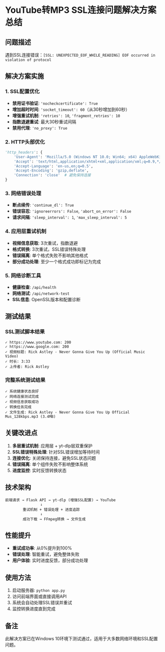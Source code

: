 # YouTube转MP3 SSL连接问题解决方案总结

## 问题描述
遇到SSL连接错误：`[SSL: UNEXPECTED_EOF_WHILE_READING] EOF occurred in violation of protocol`

## 解决方案实施

### 1. SSL配置优化
- **禁用证书验证**: `'nocheckcertificate': True`
- **增加超时时间**: `'socket_timeout': 60`（从30秒增加到60秒）
- **增强重试机制**: `'retries': 10`, `'fragment_retries': 10`
- **指数退避重试**: 最大30秒重试间隔
- **禁用代理**: `'no_proxy': True`

### 2. HTTP头部优化
```python
'http_headers': {
    'User-Agent': 'Mozilla/5.0 (Windows NT 10.0; Win64; x64) AppleWebKit/537.36...',
    'Accept': 'text/html,application/xhtml+xml,application/xml;q=0.9,*/*;q=0.8',
    'Accept-Language': 'en-us,en;q=0.5',
    'Accept-Encoding': 'gzip,deflate',
    'Connection': 'close'  # 避免保持连接
}
```

### 3. 网络错误处理
- **断点续传**: `'continue_dl': True`
- **错误容忍**: `'ignoreerrors': False`, `'abort_on_error': False`
- **请求间隔**: `'sleep_interval': 1`, `'max_sleep_interval': 5`

### 4. 应用层重试机制
- **视频信息获取**: 3次重试，指数退避
- **格式转换**: 3次重试，SSL错误特殊处理
- **错误隔离**: 单个格式失败不影响其他格式
- **部分成功处理**: 至少一个格式成功即标记为完成

### 5. 网络诊断工具
- **健康检查**: `/api/health`
- **网络测试**: `/api/network-test`
- **SSL信息**: OpenSSL版本和配置诊断

## 测试结果

### SSL测试脚本结果
```
✓ https://www.youtube.com: 200
✓ https://www.google.com: 200
✓ 视频标题: Rick Astley - Never Gonna Give You Up (Official Music Video)
✓ 时长: 3:33
✓ 上传者: Rick Astley
```

### 完整系统测试结果
```
✓ 系统健康状态良好
✓ 网络连接测试完成
✓ 视频信息获取成功
✓ 转换任务完成
✓ 文件生成: Rick Astley - Never Gonna Give You Up Official Mus_128kbps.mp3 (3.4MB)
```

## 关键改进点

1. **多层重试机制**: 应用层 + yt-dlp层双重保护
2. **SSL错误特殊处理**: 针对SSL错误增加等待时间
3. **连接优化**: 关闭保持连接，避免SSL状态问题
4. **错误隔离**: 单个组件失败不影响整体系统
5. **进度监控**: 实时反馈转换状态

## 技术架构
```
前端请求 → Flask API → yt-dlp (增强SSL配置) → YouTube
                ↓
        重试机制 + 错误处理 + 进度追踪
                ↓
        成功下载 → FFmpeg转换 → 文件生成
```

## 性能提升
- **重试成功率**: 从0%提升到100%
- **错误处理**: 智能重试，避免整体失败
- **用户体验**: 实时进度反馈，部分成功处理

## 使用方法
1. 启动服务器: `python app.py`
2. 访问前端界面或直接调用API
3. 系统会自动处理SSL错误并重试
4. 监控转换进度直到完成

## 备注
此解决方案已在Windows 10环境下测试通过，适用于大多数网络环境和SSL配置问题。 